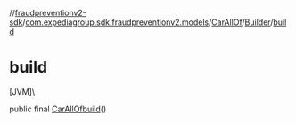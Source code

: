 //[fraudpreventionv2-sdk](../../../../index.md)/[com.expediagroup.sdk.fraudpreventionv2.models](../../index.md)/[CarAllOf](../index.md)/[Builder](index.md)/[build](build.md)

# build

[JVM]\

public final [CarAllOf](../index.md)[build](build.md)()
